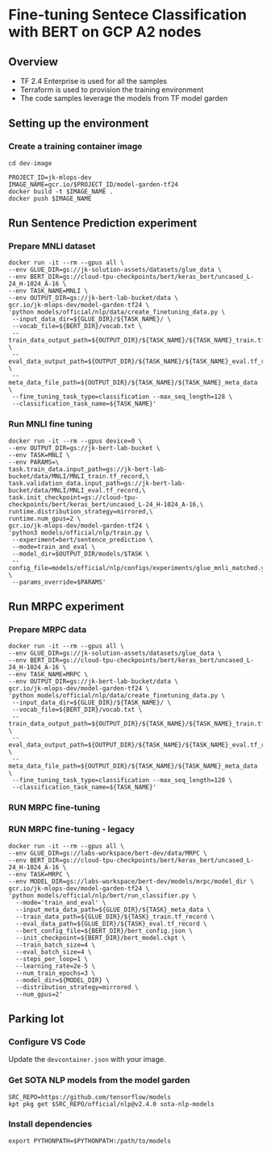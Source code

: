 # Fine-tuning Sentece Classification with BERT on GCP A2 nodes

## Overview

* TF 2.4 Enterprise is used for all the samples
* Terraform is used to provision the training environment
* The code samples leverage the models from TF model garden

## Setting up the environment

### Create a training container image

```
cd dev-image
```

```
PROJECT_ID=jk-mlops-dev
IMAGE_NAME=gcr.io/$PROJECT_ID/model-garden-tf24
docker build -t $IMAGE_NAME .
docker push $IMAGE_NAME
```

## Run Sentence Prediction experiment

### Prepare MNLI dataset

```
docker run -it --rm --gpus all \
--env GLUE_DIR=gs://jk-solution-assets/datasets/glue_data \
--env BERT_DIR=gs://cloud-tpu-checkpoints/bert/keras_bert/uncased_L-24_H-1024_A-16 \
--env TASK_NAME=MNLI \
--env OUTPUT_DIR=gs://jk-bert-lab-bucket/data \
gcr.io/jk-mlops-dev/model-garden-tf24 \
'python models/official/nlp/data/create_finetuning_data.py \
 --input_data_dir=${GLUE_DIR}/${TASK_NAME}/ \
 --vocab_file=${BERT_DIR}/vocab.txt \
 --train_data_output_path=${OUTPUT_DIR}/${TASK_NAME}/${TASK_NAME}_train.tf_record \
 --eval_data_output_path=${OUTPUT_DIR}/${TASK_NAME}/${TASK_NAME}_eval.tf_record \
 --meta_data_file_path=${OUTPUT_DIR}/${TASK_NAME}/${TASK_NAME}_meta_data \
 --fine_tuning_task_type=classification --max_seq_length=128 \
 --classification_task_name=${TASK_NAME}'
```

### Run MNLI fine tuning

```
docker run -it --rm --gpus device=0 \
--env OUTPUT_DIR=gs://jk-bert-lab-bucket \
--env TASK=MNLI \
--env PARAMS=\
task.train_data.input_path=gs://jk-bert-lab-bucket/data/MNLI/MNLI_train.tf_record,\
task.validation_data.input_path=gs://jk-bert-lab-bucket/data/MNLI/MNLI_eval.tf_record,\
task.init_checkpoint=gs://cloud-tpu-checkpoints/bert/keras_bert/uncased_L-24_H-1024_A-16,\
runtime.distribution_strategy=mirrored,\
runtime.num_gpus=2 \
gcr.io/jk-mlops-dev/model-garden-tf24 \
'python3 models/official/nlp/train.py \
 --experiment=bert/sentence_prediction \
 --mode=train_and_eval \
 --model_dir=$OUTPUT_DIR/models/$TASK \
 --config_file=models/official/nlp/configs/experiments/glue_mnli_matched.yaml \
 --params_override=$PARAMS'
 ```


## Run MRPC experiment

### Prepare MRPC data

```
docker run -it --rm --gpus all \
--env GLUE_DIR=gs://jk-solution-assets/datasets/glue_data \
--env BERT_DIR=gs://cloud-tpu-checkpoints/bert/keras_bert/uncased_L-24_H-1024_A-16 \
--env TASK_NAME=MRPC \
--env OUTPUT_DIR=gs://jk-bert-lab-bucket/data \
gcr.io/jk-mlops-dev/model-garden-tf24 \
'python models/official/nlp/data/create_finetuning_data.py \
 --input_data_dir=${GLUE_DIR}/${TASK_NAME}/ \
 --vocab_file=${BERT_DIR}/vocab.txt \
 --train_data_output_path=${OUTPUT_DIR}/${TASK_NAME}/${TASK_NAME}_train.tf_record \
 --eval_data_output_path=${OUTPUT_DIR}/${TASK_NAME}/${TASK_NAME}_eval.tf_record \
 --meta_data_file_path=${OUTPUT_DIR}/${TASK_NAME}/${TASK_NAME}_meta_data \
 --fine_tuning_task_type=classification --max_seq_length=128 \
 --classification_task_name=${TASK_NAME}'
```
### RUN MRPC fine-tuning

### RUN MRPC fine-tuning - legacy
```
docker run -it --rm --gpus all \
--env GLUE_DIR=gs://labs-workspace/bert-dev/data/MRPC \
--env BERT_DIR=gs://cloud-tpu-checkpoints/bert/keras_bert/uncased_L-24_H-1024_A-16 \
--env TASK=MRPC \
--env MODEL_DIR=gs://labs-workspace/bert-dev/models/mrpc/model_dir \
gcr.io/jk-mlops-dev/model-garden-tf24 \
'python models/official/nlp/bert/run_classifier.py \
  --mode='train_and_eval' \
  --input_meta_data_path=${GLUE_DIR}/${TASK}_meta_data \
  --train_data_path=${GLUE_DIR}/${TASK}_train.tf_record \
  --eval_data_path=${GLUE_DIR}/${TASK}_eval.tf_record \
  --bert_config_file=${BERT_DIR}/bert_config.json \
  --init_checkpoint=${BERT_DIR}/bert_model.ckpt \
  --train_batch_size=4 \
  --eval_batch_size=4 \
  --steps_per_loop=1 \
  --learning_rate=2e-5 \
  --num_train_epochs=3 \
  --model_dir=${MODEL_DIR} \
  --distribution_strategy=mirrored \
  --num_gpus=2'
```

## Parking lot
### Configure VS Code

Update the `devcontainer.json` with your image.



### Get SOTA NLP models from the model garden

```
SRC_REPO=https://github.com/tensorflow/models
kpt pkg get $SRC_REPO/official/nlp@v2.4.0 sota-nlp-models
```



### Install dependencies

```
export PYTHONPATH=$PYTHONPATH:/path/to/models
```


